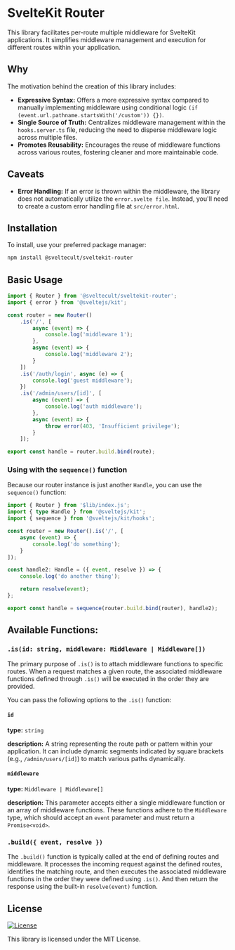 # SvelteKit Router

This library facilitates per-route multiple middleware for SvelteKit applications. It simplifies middleware management and execution for different routes within your application.

## Why

The motivation behind the creation of this library includes:

- **Expressive Syntax:** Offers a more expressive syntax compared to manually implementing middleware using conditional logic `(if (event.url.pathname.startsWith('/custom')) {})`.
- **Single Source of Truth:** Centralizes middleware management within the `hooks.server.ts` file, reducing the need to disperse middleware logic across multiple files.
- **Promotes Reusability:** Encourages the reuse of middleware functions across various routes, fostering cleaner and more maintainable code.

## Caveats

- **Error Handling:** If an error is thrown within the middleware, the library does not automatically utilize the `error.svelte file`. Instead, you'll need to create a custom error handling file at `src/error.html`.

## Installation

To install, use your preferred package manager:

```bash
npm install @sveltecult/sveltekit-router
```

## Basic Usage

```typescript
import { Router } from '@sveltecult/sveltekit-router';
import { error } from '@sveltejs/kit';

const router = new Router()
	.is('/', [
		async (event) => {
			console.log('middleware 1');
		},
		async (event) => {
			console.log('middleware 2');
		}
	])
	.is('/auth/login', async (e) => {
		console.log('guest middleware');
	})
	.is('/admin/users/[id]', [
		async (event) => {
			console.log('auth middleware');
		},
		async (event) => {
			throw error(403, 'Insufficient privilege');
		}
	]);

export const handle = router.build.bind(route);
```

### Using with the `sequence()` function

Because our router instance is just another `Handle`, you can use the `sequence()` function:

```typescript
import { Router } from '$lib/index.js';
import { type Handle } from '@sveltejs/kit';
import { sequence } from '@sveltejs/kit/hooks';

const router = new Router().is('/', [
	async (event) => {
		console.log('do something');
	}
]);

const handle2: Handle = ({ event, resolve }) => {
	console.log('do another thing');

	return resolve(event);
};

export const handle = sequence(router.build.bind(router), handle2);
```

## Available Functions:

### `.is(id: string, middleware: Middleware | Middleware[])`

The primary purpose of `.is()` is to attach middleware functions to specific routes. When a request matches a given route, the associated middleware functions defined through `.is()` will be executed in the order they are provided.

You can pass the following options to the `.is()` function:

#### `id`

**type:** `string`

**description:** A string representing the route path or pattern within your application. It can include dynamic segments indicated by square brackets (e.g., `/admin/users/[id]`) to match various paths dynamically.

#### `middleware`

**type:** `Middleware | Middleware[]`

**description:** This parameter accepts either a single middleware function or an array of middleware functions. These functions adhere to the `Middleware` type, which should accept an `event` parameter and must return a `Promise<void>`.

### `.build({ event, resolve })`

The `.build()` function is typically called at the end of defining routes and middleware. It processes the incoming request against the defined routes, identifies the matching route, and then executes the associated middleware functions in the order they were defined using `.is()`. And then return the response using the built-in `resolve(event)` function.

## License

[![License](https://img.shields.io/badge/License-MIT-blue.svg)](https://opensource.org/licenses/MIT)

This library is licensed under the MIT License.
